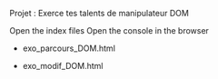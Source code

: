 Projet : Exerce tes talents de manipulateur DOM

Open the index files 
Open the console in the browser

* exo_parcours_DOM.html

* exo_modif_DOM.html